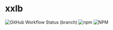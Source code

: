 # xxlb

![GitHub Workflow Status (branch)](https://img.shields.io/github/workflow/status/mike-efcn/xxlb/Nightly/main)
![npm](https://img.shields.io/npm/v/xxlb?color=green)
![NPM](https://img.shields.io/npm/l/xxlb)
